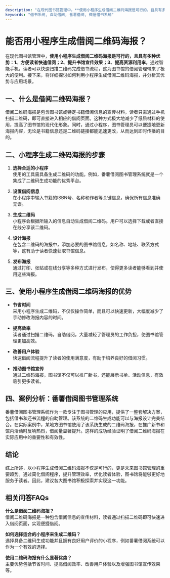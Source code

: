 ```yaml
---
description: "在现代图书馆管理中，**使用小程序生成借阅二维码海报是可行的，且具有多种优势：1、方便读者快速借阅；2、提升书馆宣传效果；3、提高资源利用率**。通过智能手机，读者可以快速扫描二维码完成借书流程，这为图书馆的借阅管理带来了极大的便利。接下来，将详细探讨如何利用小程序生成借阅二维码海报，并分析其优势与应用场景。"
keywords: "借书系统, 自助借阅, 番薯借阅, 微信借书系统"
---
```

# 能否用小程序生成借阅二维码海报？

在现代图书馆管理中，**使用小程序生成借阅二维码海报是可行的，且具有多种优势：1、方便读者快速借阅；2、提升书馆宣传效果；3、提高资源利用率**。通过智能手机，读者可以快速扫描二维码完成借书流程，这为图书馆的借阅管理带来了极大的便利。接下来，将详细探讨如何利用小程序生成借阅二维码海报，并分析其优势与应用场景。

## **一、什么是借阅二维码海报？**

借阅二维码海报是包含图书馆或特定书籍借阅信息的宣传材料，读者只需通过手机扫描二维码，即可直接进入相应的借阅页面。这种方式极大地减少了纸质材料的使用，提高了图书馆的现代化形象。同时，通过小程序，图书管理员可以便捷地更新海报内容，无论是书籍信息还是二维码链接都能迅速更改，从而达到即时传播的目的。

## **二、小程序生成二维码海报的步骤**

1. **选择合适的小程序**  
   使用的工具需具备生成二维码的功能。例如，番薯借阅图书管理系统就是一个集成了二维码生成功能的优秀平台。
   
2. **设置借阅信息**  
   在小程序中输入书籍的ISBN号、名称和作者等关键信息，确保所有信息准确无误。

3. **生成二维码**  
   小程序会根据所输入的信息自动生成借阅二维码。用户可以选择下载或者直接在线分享该二维码。

4. **设计海报**  
   在包含二维码的海报中，添加必要的图书馆信息，如名称、地址、联系方式等，这有助于读者快速获取书馆信息。

5. **发布海报**  
   通过打印、张贴或在线分享等多种方式进行发布，使得更多读者能够看到并使用这些海报。

## **三、使用小程序生成借阅二维码海报的优势**

- **节省时间**  
  采用小程序生成二维码，不仅仅操作简单，而且可以快速更新，大幅度减少了手动修改海报内容的时间。

- **提高效率**  
  读者通过扫描二维码，自助借阅，大量减轻了管理员的工作负担，使图书馆管理更加高效。

- **改善用户体验**  
  快速借阅流程提升了读者的使用满意度，有助于培养良好的借阅习惯。

- **推动图书馆宣传**  
  通过二维码海报，图书馆不仅可以推广新书，还能展示书单、活动信息，有效吸引更多读者。

## **四、案例分析：番薯借阅图书管理系统**

番薯借阅图书管理系统作为一款专注于图书管理的应用，提供了一整套解决方案，包括借书和还书流程的自助管理。该系统的二维码生成功能可以与海报设计完美结合。在实际案例中，某地方图书馆使用了该系统生成的二维码海报，在推广新书和馆内活动时反响热烈，借阅量显著提升。这样的成功经验证明了借阅二维码海报在实际应用中的重要性和有效性。

## **结论**

综上所述，以小程序生成借阅二维码海报不仅是可行的，更是未来图书馆管理的重要趋势。通过简化借阅程序，提升管理效率，优化读者体验，图书馆将能够更好地服务于读者。因此，建议各大图书馆积极探索并实现这一功能。

## 相关问答FAQs

**什么是借阅二维码海报？**  
借阅二维码海报是一种包含借阅信息的宣传材料，读者通过扫描二维码即可快速进入借阅页面，实现便捷借阅。

**如何选择适合的小程序来生成二维码？**  
选择具备二维码生成功能并且拥有良好用户评价的小程序，例如番薯借阅系统可以作为一个有效的选择。

**使用二维码海报有什么显著优势？**  
主要优势包括节省时间、提高借阅效率、改善用户体验以及增强图书馆宣传效果等。
